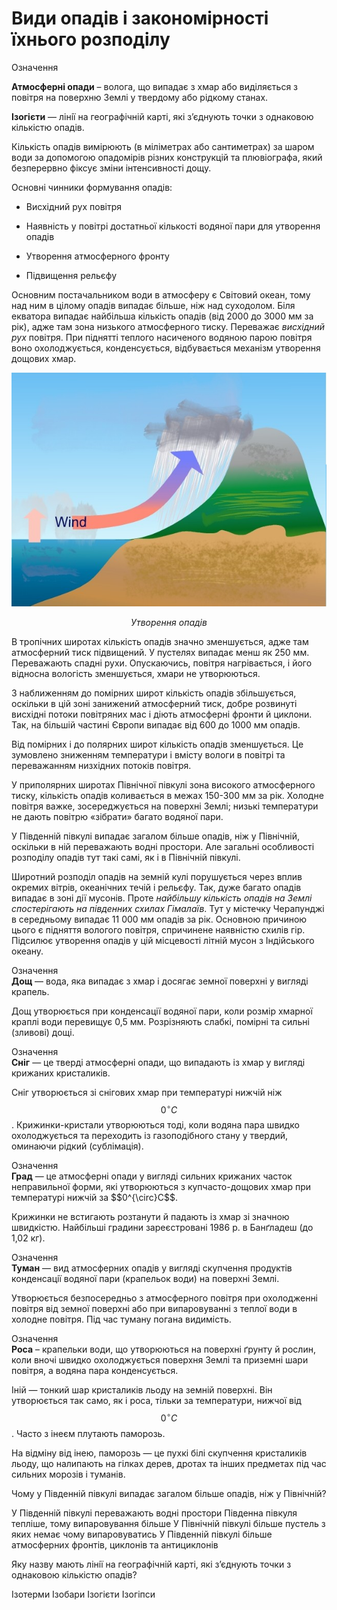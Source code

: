 Види опадiв i закономiрностi їхнього розподiлу
=====================================

<div class="eoz-wrap">
<span class="eoz">Означення</span>
<div class="eoz-text">
<p><b>Атмосфернi опади</b> – волога, що випадає з хмар або видiляється
з повiтря на поверхню Землi у твердому або рiдкому станах.</p>
<b>Iзогiєти</b> — лiнiї на географiчнiй картi, якi з’єднують точки з однаковою кiлькiстю опадiв.
</div>
</div>

Кількість опадів вимірюють (в міліметрах або сантиметрах)
за шаром води за допомогою <span class="p1">опадомірів</span> різних конструкцій
та <span class="p1">плювіографа</span>, який безперервно фіксує зміни інтенсивності дощу.

Основні чинники формування опадів:

-   Висхідний рух повітря

-   Наявність у повітрі достатньої кількості водяної пари для утворення опадів

-   Утворення атмосферного фронту

-   Підвищення рельєфу

Основним постачальником води в атмосферу є Світовий океан, тому над ним
в цілому опадів випадає більше, ніж над суходолом. <span class="p1">Біля екватора</span>
випадає найбільша кількість опадів (від 2000 до 3000 мм за рік), адже
там зона низького атмосферного тиску. Переважає *висхідний рух* повітря.
При піднятті теплого насиченого водяною парою повітря воно
охолоджується, конденсується, відбувається механізм утворення дощових
хмар.

<div align="center">
<img src="13.png">
<p><i>Утворення опадів</i></p>
</div>

<span class="p1">В тропічних широтах</span> кількість опадів значно зменшується, адже там
атмосферний тиск підвищений. У пустелях випадає менш як 250 мм.
Переважають спадні рухи. Опускаючись, повітря нагрівається, і його
відносна вологість зменшується, хмари не утворюються.

З наближенням до <span class="p1">помірних широт</span> кількість опадів збільшується,
оскільки в цій зоні занижений атмосферний тиск, добре розвинуті висхідні
потоки повітряних мас і діють атмосферні фронти й циклони. Так, на
більшій частині Європи випадає від 600 до 1000 мм опадів.

<span class="p1">Від помірних і до полярних широт</span> кількість опадів зменшується. Це
зумовлено зниженням температури і вмісту вологи в повітрі та
переважанням низхідних потоків повітря.

У <span class="p1">приполярних широтах</span> Північної півкулі зона високого атмосферного
тиску, кількість опадів коливається в межах 150-300 мм за рік. Холодне
повітря важке, зосереджується на поверхні Землі; низькі температури не
дають повітрю «зібрати» багато водяної пари.

У <span class="p1">Південній півкулі</span> випадає загалом більше опадів, ніж у Північній,
оскільки в ній переважають водні простори. Але загальні особливості
розподілу опадів тут такі самі, як і в Північній півкулі.

Широтний розподіл опадів на земній кулі порушується через вплив окремих
вітрів, океанічних течій і рельєфу. Так, дуже багато опадів випадає в
зоні дії мусонів. Проте *найбільшу кількість опадів на Землі спостерігають на південних схилах Гімалаїв*. Тут у містечку Черапунджі в
середньому випадає 11 000 мм опадів за рік. Основною причиною цього є
підняття вологого повітря, спричинене наявністю схилів гір. Підсилює
утворення опадів у цій місцевості літній мусон з Індійського океану.

<div class="eoz-wrap">
<span class="eoz">Означення</span>
<div class="eoz-text">
<b>Дощ</b> — вода, яка випадає з хмар i досягає земної поверхнi у виглядi крапель.
</div>
</div>

Дощ утворюється при конденсації водяної пари, коли розмір хмарної краплі води перевищує 0,5 мм. Розрізняють <span class="p1">слабкі</span>, <span class="p1">помірні</span> та <span class="p1">сильні</span> (зливові) дощі.

<div class="eoz-wrap">
<span class="eoz">Означення</span>
<div class="eoz-text">
<b>Снiг</b> — це твердi атмосфернi опади, що випадають iз хмар у виглядi
крижаних кристаликiв.
</div>
</div>

Сніг утворюється зі снігових хмар при температурі нижчій ніж
$$0^{\circ}С$$. Крижинки-кристали утворюються тоді, коли водяна пара
швидко охолоджується та переходить із газоподібного стану у твердий,
оминаючи рідкий (сублімація).

<div class="eoz-wrap">
<span class="eoz">Означення</span>
<div class="eoz-text">
<b>Град</b> — це атмосфернi опади у виглядi сильних крижаних часток
неправильної форми, якi утворюються з купчасто-дощових хмар
при температурi нижчiй за $$0^{\circ}С$$.
</div>
</div>

Крижинки не встигають розтанути й падають із хмар зі значною швидкістю.
Найбільші градини зареєстровані 1986 р. в Банґладеш (до 1,02 кг).

<div class="eoz-wrap">
<span class="eoz">Означення</span>
<div class="eoz-text">
<b>Туман</b> — вид атмосферних опадiв у виглядi скупчення продуктiв
конденсацiї водяної пари (крапельок води) на поверхнi Землi.
</div>
</div>

Утворюється безпосередньо з атмосферного повітря при охолодженні повітря
від земної поверхні або при випаровуванні з теплої води в холодне
повітря. Під час туману погана видимість.

<div class="eoz-wrap">
<span class="eoz">Означення</span>
<div class="eoz-text">
<b>Роса</b> – крапельки води, що утворюються на поверхнi ґрунту й рослин, коли вночi швидко охолоджується поверхня Землi та приземнi
шари повiтря, а водяна пара конденсується.
</div>
</div>

<span class="p1">Іній</span> — тонкий шар кристаликів льоду на земній поверхні. Він
утворюється так само, як і роса, тільки за температури, нижчої від
$$0^{\circ}С$$. Часто з інеєм плутають паморозь.

На відміну від інею, <span class="p1">паморозь</span> — це пухкі білі скупчення кристаликів
льоду, що налипають на гілках дерев, дротах та інших предметах під час сильних морозів і туманів.

<quiz>
<question>
<p>Чому у Південній півкулі випадає загалом більше опадів, ніж у Північній?</p>
<answer correct>У Південній півкулі переважають водні простори</answer>
<answer>Південна півкуля тепліше, тому випаровування більше</answer>
<answer>У Північній півкулі більше пустель з яких немає чому випаровуватись</answer>
<answer>У Південній півкулі більше атмосферних фронтів, циклонів та антициклонів</answer>
</question>
<question>
<p>Яку назву мають лiнiї на географічній карті, якi з’єднують точки з однаковою кiлькiстю опадiв?</p>
<answer>Ізотерми</answer>
<answer>Ізобари</answer>
<answer correct>Ізогієти</answer>
<answer>Ізогіпси</answer>
</question>
</quiz>
